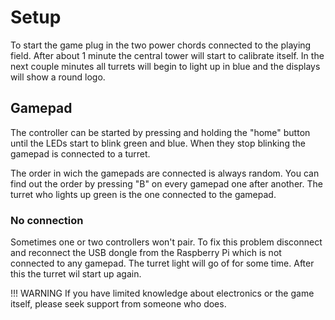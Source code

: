 # Setup

To start the game plug in the two power chords connected to the playing field. After about 1 minute the central tower will start to calibrate itself. In the next couple minutes all turrets will begin to light up in blue and the displays will show a round logo.

## Gamepad

The controller can be started by pressing and holding the "home" button until the LEDs start to blink green and blue. When they stop blinking the gamepad is connected to a turret.

The order in wich the gamepads are connected is always random. You can find out the order by pressing "B" on every gamepad one after another. The turret who lights up green is the one connected to the gamepad.

### No connection

Sometimes one or two controllers won't pair. To fix this problem disconnect and reconnect the USB dongle from the Raspberry Pi which is not connected to any gamepad. The turret light will go of for some time. After this the turret wil start up again.

!!! WARNING
    If you have limited knowledge about electronics or the game itself, please seek support from someone who does.